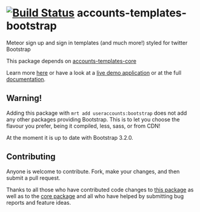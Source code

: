 [![Build Status](https://travis-ci.org/useraccounts/bootstrap.svg?branch=master)](https://travis-ci.org/useraccounts/bootstrap)
accounts-templates-bootstrap
============================

Meteor sign up and sign in templates (and much more!) styled for twitter Bootstrap

This package depends on [accounts-templates-core](https://atmospherejs.com/useraccounts/core)

Learn more [here](http://accounts-templates.meteor.com) or have a look at a [live demo application](http://accounts-templates-bootstrap.meteor.com) or at the full [documentation](https://github.com/useraccounts/core).


## Warning!

Adding this package with `mrt add useraccounts:bootstrap` does not add any other packages providing Bootstrap. This is to let you choose the flavour you prefer, being it compiled, less, sass, or from CDN!

At the moment it is up to date with Bootstrap 3.2.0.


## Contributing

Anyone is welcome to contribute. Fork, make your changes, and then submit a pull request.

Thanks to all those who have contributed code changes to [this package](https://github.com/useraccounts/bootstrap/graphs/contributors) as well as to the [core package](https://github.com/useraccounts/core/graphs/contributors) and all who have helped by submitting bug reports and feature ideas.
